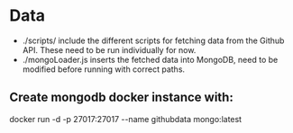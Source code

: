 # Data

- ./scripts/ include the different scripts for fetching data from the Github API. These need to be run individually for now.
- ./mongoLoader.js inserts the fetched data into MongoDB, need to be modified before running with correct paths.

## Create mongodb docker instance with:

docker run -d -p 27017:27017 --name githubdata mongo:latest

